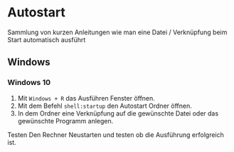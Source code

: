 # Autostart

Sammlung von kurzen Anleitungen wie man eine Datei / Verknüpfung beim Start automatisch ausführt

## Windows

### Windows 10

1. Mit `Windows + R` das Ausführen Fenster öffnen.
2. Mit dem Befehl `shell:startup` den Autostart Ordner öffnen.
3. In dem Ordner eine Verknüpfung auf die gewünschte Datei oder das gewünschte Programm anlegen.

Testen
Den Rechner Neustarten und testen ob die Ausführung erfolgreich ist.
